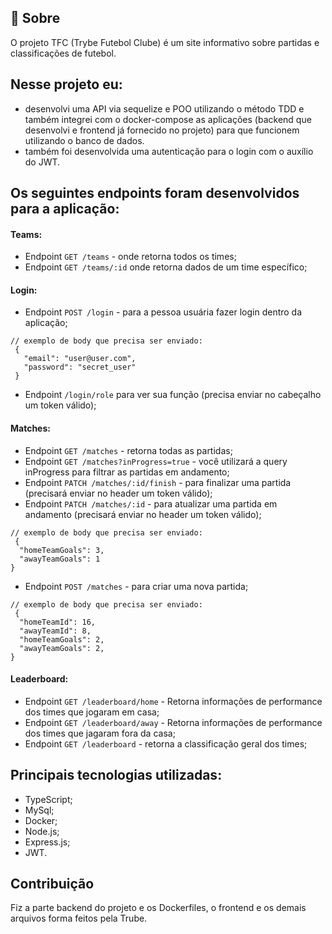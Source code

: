 ## 🧐 Sobre

O projeto TFC (Trybe Futebol Clube) é um site informativo sobre partidas e classificações de futebol.

## Nesse projeto eu:

- desenvolvi uma API via sequelize e POO utilizando o método TDD e também integrei com o docker-compose as aplicações (backend que desenvolvi e frontend já fornecido no projeto) para que funcionem utilizando o banco de dados.
- também foi desenvolvida uma autenticação para o login com o auxílio do JWT.

## Os seguintes endpoints foram desenvolvidos para a aplicação:

#### Teams:

- Endpoint `GET /teams` - onde retorna todos os times;
- Endpoint `GET /teams/:id` onde retorna dados de um time específico;

#### Login:

- Endpoint `POST /login` - para a pessoa usuária fazer login dentro da aplicação;
```
// exemplo de body que precisa ser enviado:
 {
   "email": "user@user.com",
   "password": "secret_user"
 }
```
- Endpoint `/login/role` para ver sua função (precisa enviar no cabeçalho um token válido);

#### Matches:

- Endpoint `GET /matches` - retorna todas as partidas;
- Endpoint `GET /matches?inProgress=true` - você utilizará a query inProgress para filtrar as partidas em andamento;
- Endpoint `PATCH /matches/:id/finish` - para finalizar uma partida (precisará enviar no header um token válido);
- Endpoint `PATCH /matches/:id` - para atualizar uma partida em andamento (precisará enviar no header um token válido);
```
// exemplo de body que precisa ser enviado:
 {
  "homeTeamGoals": 3,
  "awayTeamGoals": 1
}
```
- Endpoint `POST /matches` - para criar uma nova partida;
```
// exemplo de body que precisa ser enviado:
 {
  "homeTeamId": 16, 
  "awayTeamId": 8, 
  "homeTeamGoals": 2,
  "awayTeamGoals": 2,
}
```
#### Leaderboard:
- Endpoint `GET /leaderboard/home` - Retorna informações de performance dos times que jogaram em casa;
- Endpoint `GET /leaderboard/away` - Retorna informações de performance dos times que jagaram fora da casa;
- Endpoint `GET /leaderboard` - retorna a classificação geral dos times;


## Principais tecnologias utilizadas:

- TypeScript;
- MySql;
- Docker;
- Node.js;
- Express.js;
- JWT.

## Contribuição

Fiz a parte backend do projeto e os Dockerfiles, o frontend e os demais arquivos forma feitos pela Trube.
